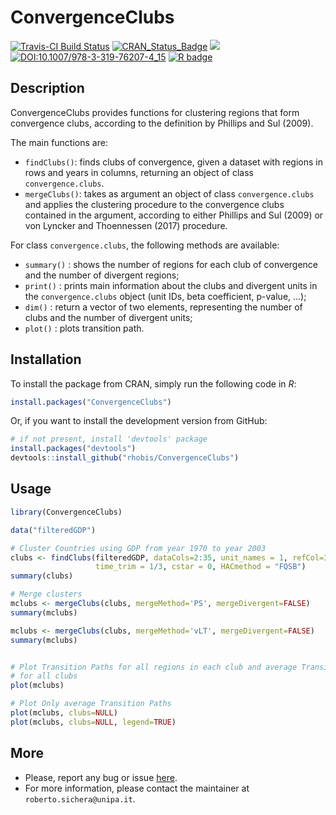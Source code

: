 ConvergenceClubs
======================================================

[![Travis-CI Build Status](https://travis-ci.org/rhobis/ConvergenceClubs.svg?branch=master)](https://travis-ci.org/rhobis/ConvergenceClubs)
[![CRAN\_Status\_Badge](https://www.r-pkg.org/badges/version/ConvergenceClubs)](https://cran.r-project.org/package=ConvergenceClubs)
[![](https://cranlogs.r-pkg.org/badges/grand-total/ConvergenceClubs)](https://cran.r-project.org/package=ConvergenceClubs)
[![DOI:10.1007/978-3-319-76207-4_15](https://zenodo.org/badge/DOI/10.32614/RJ-2019-021.svg)](https://doi.org/10.32614/RJ-2019-021)
[![R badge](https://img.shields.io/badge/-Support%20us-brightgreen)](https://www.buymeacoffee.com/rhobis)

Description 
-----------------

ConvergenceClubs provides functions for clustering regions that form convergence clubs, 
according to the definition by Phillips and Sul (2009).

The main functions are:

- `findClubs()`: finds clubs of convergence, given a dataset with regions in rows and
    years in columns, returning an object of class `convergence.clubs`. 
- `mergeClubs()`: takes as argument an object of class `convergence.clubs` and
    applies the clustering procedure to the convergence clubs contained in the argument,
    according to either Phillips and Sul (2009) or  von Lyncker and Thoennessen (2017) procedure.

For class `convergence.clubs`, the following methods are available:

- `summary()` : shows the number of regions for each club of convergence and the number of divergent         regions;
- `print()` : prints main information about the clubs and divergent units in the
            `convergence.clubs` object (unit IDs, beta coefficient, p-value, ...);
- `dim()` : return a vector of two elements, representing the number of clubs and the number of 
    divergent units;
- `plot()` : plots transition path.

Installation
------------

To install the package from CRAN, simply run the following code in *R*:
``` r
install.packages("ConvergenceClubs")
```

Or, if you want to install the development version from GitHub:
``` r
# if not present, install 'devtools' package
install.packages("devtools")
devtools::install_github("rhobis/ConvergenceClubs")
```

Usage
-----

``` r
library(ConvergenceClubs)

data("filteredGDP")

# Cluster Countries using GDP from year 1970 to year 2003
clubs <- findClubs(filteredGDP, dataCols=2:35, unit_names = 1, refCol=35,
                   time_trim = 1/3, cstar = 0, HACmethod = "FQSB")
summary(clubs)

# Merge clusters
mclubs <- mergeClubs(clubs, mergeMethod='PS', mergeDivergent=FALSE)
summary(mclubs)

mclubs <- mergeClubs(clubs, mergeMethod='vLT', mergeDivergent=FALSE)
summary(mclubs)


# Plot Transition Paths for all regions in each club and average Transition Path
# for all clubs
plot(mclubs)

# Plot Only average Transition Paths
plot(mclubs, clubs=NULL)
plot(mclubs, clubs=NULL, legend=TRUE)

```

More
----

- Please, report any bug or issue [here](https://github.com/rhobis/ConvergenceClubs/issues).
- For more information, please contact the maintainer at `roberto.sichera@unipa.it`. 

<br/>

<script type="text/javascript" src="https://cdnjs.buymeacoffee.com/1.0.0/button.prod.min.js" data-name="bmc-button" data-slug="rhobis" data-color="#FFDD00" data-emoji="🍵"  data-font="Cookie" data-text="Buy me a tea" data-outline-color="#000000" data-font-color="#000000" data-coffee-color="#ffffff" ></script>

